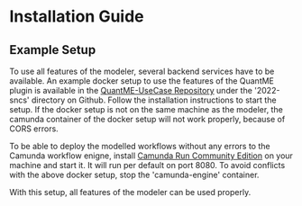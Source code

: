 # Installation Guide

## Example Setup
To use all features of the modeler, several backend services have to be available. An example docker setup to use the features of the QuantME plugin is available in the [QuantME-UseCase Repository](https://github.com/UST-QuAntiL/QuantME-UseCases/tree/master/2022-sncs) under the '2022-sncs' directory on Github. Follow the installation instructions to start the setup. If the docker setup is not on the same machine as the modeler, the camunda container of the docker setup will not work properly, because of CORS errors. 

To be able to deploy the modelled workflows without any errors to the Camunda workflow enigne, install [Camunda Run Community Edition](https://camunda.com/download/) on your machine and start it. It will run per default on port 8080. To avoid conflicts with the above docker setup, stop the 'camunda-engine' container.

With this setup, all features of the modeler can be used properly.

